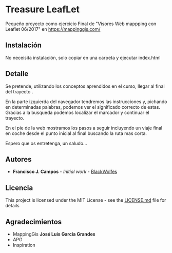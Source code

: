 # Treasure LeafLet

Pequeño proyecto como ejercicio Final de "Visores Web mappping con Leaflet 06/2017" en https://mappinggis.com/


## Instalación

No neceisita instalación, solo copiar en una carpeta y ejecutar index.html

## Detalle

Se pretende, utilizando los conceptos aprendidos en el curso, llegar al final del trayecto . 

En la parte izquierda del navegador tendremos las instrucciones y, pichando en determinadas palabras, podemos ver el significado correcto de estas. Gracias a la busqueda podemos localizar el marcador y continuar el trayecto.

En el pie de la web mostramos los pasos a seguir incluyendo un viaje final en coche desde el punto inicial al final buscando la ruta mas corta.

Espero que os entretenga, un saludo...


## Autores

* **Francisco J. Campos** - *Initial work* - [BlackWolfes](https://github.com/BlackWolfes)


## Licencia

This project is licensed under the MIT License - see the [LICENSE.md](LICENSE.md) file for details

## Agradecimientos

* MappingGis **José Luis García Grandes**
* APG
* Inspiration
